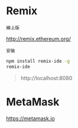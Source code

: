 # Remix
`線上版`

http://remix.ethereum.org/

`安裝`
```Bash
npm install remix-ide -g
remix-ide
```
> http://localhost:8080 

# MetaMask
https://metamask.io

